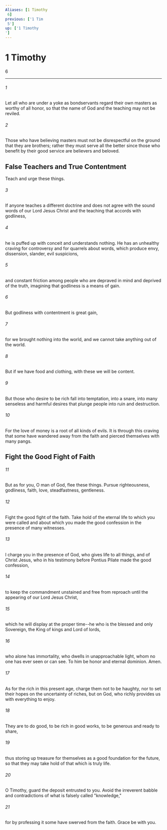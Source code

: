 ```yaml
---
Aliases: [1 Timothy 6]
previous: ['1 Tim 5']
up: ['1 Timothy']
---
```

# 1 Timothy 6

***
 

###### 1 
Let all who are under a yoke as bondservants regard their own masters as worthy of all honor, so that the name of God and the teaching may not be reviled.  

###### 2 
Those who have believing masters must not be disrespectful on the ground that they are brothers; rather they must serve all the better since those who benefit by their good service are believers and beloved.  ## False Teachers and True Contentment Teach and urge these things.  

###### 3 
If anyone teaches a different doctrine and does not agree with the sound words of our Lord Jesus Christ and the teaching that accords with godliness,  

###### 4 
he is puffed up with conceit and understands nothing. He has an unhealthy craving for controversy and for quarrels about words, which produce envy, dissension, slander, evil suspicions,  

###### 5 
and constant friction among people who are depraved in mind and deprived of the truth, imagining that godliness is a means of gain.  

###### 6 
But godliness with contentment is great gain,  

###### 7 
for we brought nothing into the world, and we cannot take anything out of the world.  

###### 8 
But if we have food and clothing, with these we will be content.  

###### 9 
But those who desire to be rich fall into temptation, into a snare, into many senseless and harmful desires that plunge people into ruin and destruction.  

###### 10 
For the love of money is a root of all kinds of evils. It is through this craving that some have wandered away from the faith and pierced themselves with many pangs.  ## Fight the Good Fight of Faith  

###### 11 
But as for you, O man of God, flee these things. Pursue righteousness, godliness, faith, love, steadfastness, gentleness.  

###### 12 
Fight the good fight of the faith. Take hold of the eternal life to which you were called and about which you made the good confession in the presence of many witnesses.  

###### 13 
I charge you in the presence of God, who gives life to all things, and of Christ Jesus, who in his testimony before Pontius Pilate made the good confession,  

###### 14 
to keep the commandment unstained and free from reproach until the appearing of our Lord Jesus Christ,  

###### 15 
which he will display at the proper time--he who is the blessed and only Sovereign, the King of kings and Lord of lords,  

###### 16 
who alone has immortality, who dwells in unapproachable light, whom no one has ever seen or can see. To him be honor and eternal dominion. Amen.  

###### 17 
As for the rich in this present age, charge them not to be haughty, nor to set their hopes on the uncertainty of riches, but on God, who richly provides us with everything to enjoy.  

###### 18 
They are to do good, to be rich in good works, to be generous and ready to share,  

###### 19 
thus storing up treasure for themselves as a good foundation for the future, so that they may take hold of that which is truly life.  

###### 20 
O Timothy, guard the deposit entrusted to you. Avoid the irreverent babble and contradictions of what is falsely called "knowledge,"  

###### 21 
for by professing it some have swerved from the faith. Grace be with you.

